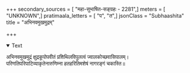 +++
secondary_sources = [ "महा-सुभाषित-सङ्ग्रहः - 2281",]
meters = [ "UNKNOWN",]
pratimaala_letters = [ "प", "त",]
jsonClass = "Subhaashita"
title = "अभिनवमुखमुद्रम्"

+++

<details open><summary>Text</summary>

अभिनवमुखमुद्रं क्षुद्रकूपोपवीतं प्रशिथिलविपुलत्वं ज्वालकोच्छवासिपालम्।  
परिणतिपरिपाटिव्याकृतेनारुणिम्ना हतहरितिमशेषं नागरङ्गं चकास्ति॥
</details>
